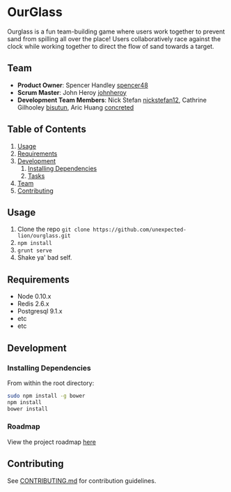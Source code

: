 # OurGlass

Ourglass is a fun team-building game where users work together to prevent sand from spilling all over the place! Users collaboratively race against the clock while working together to direct the flow of sand towards a target.

## Team

  - __Product Owner__: Spencer Handley [spencer48](https://github.com/spencer48)
  - __Scrum Master__: John Heroy [johnheroy](https://github.com/johnheroy)
  - __Development Team Members__: Nick Stefan [nickstefan12](https://github.com/nickstefan12), Cathrine Gilhooley [bisutun](https://github.com/bisutun), Aric Huang [concreted](https://github.com/concreted)

## Table of Contents

1. [Usage](#Usage)
1. [Requirements](#requirements)
1. [Development](#development)
    1. [Installing Dependencies](#installing-dependencies)
    1. [Tasks](#tasks)
1. [Team](#team)
1. [Contributing](#contributing)

## Usage
1. Clone the repo `git clone https://github.com/unexpected-lion/ourglass.git`
1. `npm install`
1. `grunt serve`
1. Shake ya' bad self. 

## Requirements

- Node 0.10.x
- Redis 2.6.x
- Postgresql 9.1.x
- etc
- etc

## Development

### Installing Dependencies

From within the root directory:

```sh
sudo npm install -g bower
npm install
bower install
```

### Roadmap

View the project roadmap [here](https://github.com/unexpected-lion/ourglass/issues)


## Contributing

See [CONTRIBUTING.md](CONTRIBUTING.md) for contribution guidelines.
